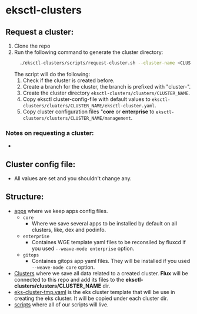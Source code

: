 # eksctl-clusters


## Request a cluster:
1. Clone the repo
1. Run the following command to generate the cluster directory:
    ```bash
      ./eksctl-clusters/scripts/request-cluster.sh --cluster-name <CLUSTER_NAME> 
    ```
    The script will do the following:
      1. Check if the cluster is created before.
      1. Create a branch for the cluster, the branch is prefixed with "cluster-".
      1. Create the cluster directory `eksctl-clusters/cluaters/CLUSTER_NAME`.
      1. Copy eksctl cluster-config-file with default values to `eksctl-clusters/cluaters/CLUSTER_NAME/eksctl-cluster.yaml`. 
      1. Copy cluster configuration files "**core** or **enterprise** to `eksctl-clusters/clusters/CLUSTER_NAME/management`.

### Notes on requesting a cluster:
- 

## Cluster config file:
- All values are set and you shouldn't change any.

## Structure:
- [apps](./apps/) where we keep apps config files.
    - `core`
        - Where we save several apps to be installed by default on all clusters, like, dex and podinfo.
    - `enterprise`
        - Containes WGE template yaml files to be reconsiled by fluxcd if you used `--weave-mode enterprise` option.
    - `gitops`
        - Containes gitops app yaml files. They will be installed if you used `--weave-mode core` option.
- [Clusters](./clusters/) where we save all data related to a created cluster. **Flux** will be connected to this repo and add its files to the **eksctl-clusters/clusters/CLUSTER_NAME** dir.
- [eks-cluster-tmp.yaml](./eks-cluster-tmp.yaml) is the eks cluster template that will be use in creating the eks cluster. It will be copied under each cluster dir.
- [scripts](./scripts/) where all of our scripts will live.
